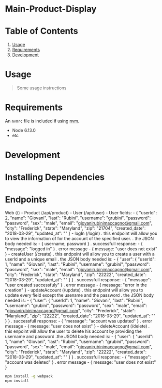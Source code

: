 # Main-Product-Display

# Table of Contents

1. [Usage](#Usage)
1. [Requirements](#requirements)
1. [Development](#development)

# Usage

> Some usage instructions

# Requirements

An `nvmrc` file is included if using [nvm](https://github.com/creationix/nvm).

- Node 6.13.0
- etc

# Development

# Installing Dependencies

# Endpoints
  Web (/)
    - Product (/api/product)
    - User (/api/user)
      - User fields: 
      - {
          "userId": 2,
          "name": "Giovani",
          "last": "Rubini",
          "username": "grubini",
          "password": "password",
          "sex": "male",
          "email": "giovanirubinimaccagno@gmail.com",
          "city": "Frederick",
          "state": "Maryland",
          "zip": "21704",
          "created_date": "2018-03-29",
          "updated_at": ""
	      }
    - logIn (/login)
        . this endpoint will allow you to view the information of for the account of the specified user.
        . the JSON body needed is: 
          - {
            username,
            password
          }
        . successfull response: 
           - {
                "message": "logged in"
             }
        . error message
           - {
                message: "user does not exist"
             }
    - createUser (/create)
        . this endpoint will allow you to create a user with a userId and a unique email
        . the JSON body needed is:
          - {
              "user": {
                "userId": 1,
                "name": "Giovani",
                "last": "Rubini",
                "username": "grubini",
                "password": "password",
                "sex": "male",
                "email": "giovanirubinimaccagno@gmail.com",
                "city": "Frederick",
                "state": "Maryland",
                "zip": "22222",
                "created_date": "2018-03-29",
                "updated_at": ""
              }
            }
        . successfull response: 
           - {
                "message": "user created successfuly"
             }
        . error message
           - {
                message: "error in the creation"
             }
    - updateAccount (/update)
        . this endpoint will allow you to update every field except the usename and the password
        . the JSON body needed is:
          - {
              "user": {
                "userId": 1,
                "name": "Giovani",
                "last": "Rubini",
                "username": "grubini",
                "password": "password",
                "sex": "male",
                "email": "giovanirubinimaccagno@gmail.com",
                "city": "Frederick",
                "state": "Maryland",
                "zip": "22222",
                "created_date": "2018-03-29",
                "updated_at": ""
              }
            }
        . successfull response: 
           - {
                "message": "account was updated"
             }
        . error message
           - {
                message: "user does not exist"
             }
    - deleteAccount (/delete)
        . this enpoint will allow the user to delete his account by providing the username and password
        .the JSONl body needed is:
          - {
              "user": {
                "userId": 1,
                "name": "Giovani",
                "last": "Rubini",
                "username": "grubini",
                "password": "password",
                "sex": "male",
                "email": "giovanirubinimaccagno@gmail.com",
                "city": "Frederick",
                "state": "Maryland",
                "zip": "22222",
                "created_date": "2018-03-29",
                "updated_at": ""
              }
            }
        . successfull response: 
           - {
                "message": "account was deleted"
             }
        . error message
           - {
                message: "user does not exist"
             }
```sh
npm install -g webpack
npm install
```
